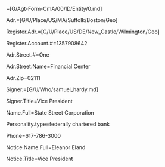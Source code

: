 =[G/Agt-Form-CmA/00/ID/Entity/0.md]

Adr.=[G/U/Place/US/MA/Suffolk/Boston/Geo]

Register.Adr.=[G/U/Place/US/DE/New_Castle/Wilmington/Geo]

Register.Account.#=1357908642

Adr.Street.#=One

Adr.Street.Name=Financial Center

Adr.Zip=02111

Signer.=[G/U/Who/samuel_hardy.md]

Signer.Title=Vice President

Name.Full=State Street Corporation

Personality.type=federally chartered bank

Phone=617-786-3000

Notice.Name.Full=Eleanor Eland

Notice.Title=Vice President
